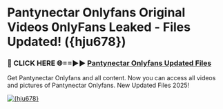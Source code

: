 # Pantynectar Onlyfans Original Videos 0nlyFans Leaked - Files Updated! ({hju678})

<h3>🔴 CLICK HERE 🌐==►► <a href="https://tinyurl.com/ms9xzufz" rel="nofollow">Pantynectar Onlyfans Updated Files</a></h3>

Get Pantynectar Onlyfans and all content. Now you can access all videos and pictures of Pantynectar Onlyfans. New Updated Files 2025!

[![{hju678}](https://i.imgur.com/PQ7UWWw.gif)](https://tinyurl.com/ms9xzufz)
